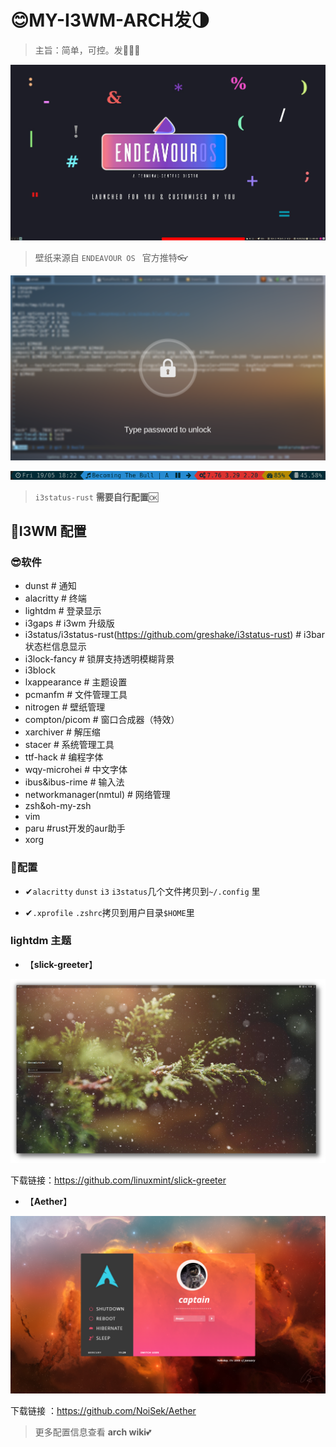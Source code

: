 # 😊MY-I3WM-ARCH发🌗
>   主旨：简单，可控。发🤞🐱‍🏍

<img src="./2022-01-25_11-10.png" alt="2022-01-25_11-10" style="zoom:75%;" />

> 壁纸来源自 `ENDEAVOUR OS ` 官方推特👓

![i3lock-fancy](./i3lock-fancy.png)

![i3status_rust_bar](./i3status_rust_bar.png)

> `i3status-rust` **需要自行配置**🆗

## 👀I3WM 配置


### 😎软件

- dunst     # 通知
- alacritty # 终端
- lightdm  # 登录显示
- i3gaps   # i3wm 升级版
- i3status/i3status-rust(https://github.com/greshake/i3status-rust)  # i3bar 状态栏信息显示
- i3lock-fancy # 锁屏支持透明模糊背景
- i3block
- lxappearance	# 主题设置
- pcmanfm		# 文件管理工具
- nitrogen 		# 壁纸管理
- compton/picom  # 窗口合成器（特效）
- xarchiver # 解压缩
- stacer   # 系统管理工具
- ttf-hack # 编程字体
- wqy-microhei # 中文字体
- ibus&ibus-rime # 输入法
- networkmanager(nmtul) # 网络管理
- zsh&oh-my-zsh	
- vim
- paru  #rust开发的aur助手
- xorg


### 🤳配置

- ✔`alacritty` `dunst` `i3` `i3status`几个文件拷贝到`~/.config` 里

- ✔`.xprofile` `.zshrc`拷贝到用户目录`$HOME`里

### lightdm 主题

- 【**slick-greeter**】

![222](./222.png)

下载链接：https://github.com/linuxmint/slick-greeter



- 【**Aether**】

![login](./login.png)

下载链接 ：https://github.com/NoiSek/Aether

> 更多配置信息查看 **arch wiki**💕